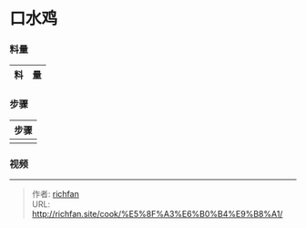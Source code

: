 # 口水鸡

<!--more-->



### 料量
|料|量|
|---|---|

### 步骤

|步骤|
|---|
||

### 视频

---

> 作者: [richfan](https://richfan.site/)  
> URL: http://richfan.site/cook/%E5%8F%A3%E6%B0%B4%E9%B8%A1/  

